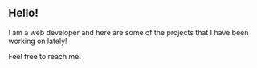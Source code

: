 
## Hello! 

I am a web developer and here are some of the projects that I have been working on lately!

Feel free to reach me!
